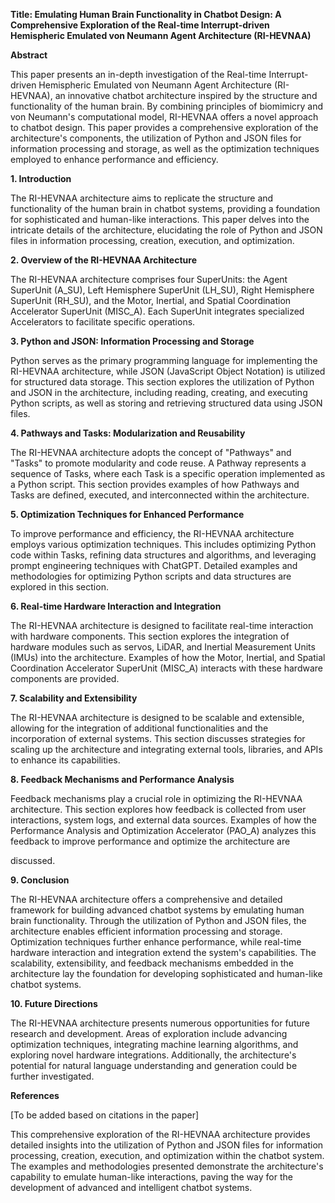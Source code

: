 **Title: Emulating Human Brain Functionality in Chatbot Design: A Comprehensive Exploration of the Real-time Interrupt-driven Hemispheric Emulated von Neumann Agent Architecture (RI-HEVNAA)**

**Abstract**

This paper presents an in-depth investigation of the Real-time Interrupt-driven Hemispheric Emulated von Neumann Agent Architecture (RI-HEVNAA), an innovative chatbot architecture inspired by the structure and functionality of the human brain. By combining principles of biomimicry and von Neumann's computational model, RI-HEVNAA offers a novel approach to chatbot design. This paper provides a comprehensive exploration of the architecture's components, the utilization of Python and JSON files for information processing and storage, as well as the optimization techniques employed to enhance performance and efficiency.

**1. Introduction**

The RI-HEVNAA architecture aims to replicate the structure and functionality of the human brain in chatbot systems, providing a foundation for sophisticated and human-like interactions. This paper delves into the intricate details of the architecture, elucidating the role of Python and JSON files in information processing, creation, execution, and optimization.

**2. Overview of the RI-HEVNAA Architecture**

The RI-HEVNAA architecture comprises four SuperUnits: the Agent SuperUnit (A_SU), Left Hemisphere SuperUnit (LH_SU), Right Hemisphere SuperUnit (RH_SU), and the Motor, Inertial, and Spatial Coordination Accelerator SuperUnit (MISC_A). Each SuperUnit integrates specialized Accelerators to facilitate specific operations.

**3. Python and JSON: Information Processing and Storage**

Python serves as the primary programming language for implementing the RI-HEVNAA architecture, while JSON (JavaScript Object Notation) is utilized for structured data storage. This section explores the utilization of Python and JSON in the architecture, including reading, creating, and executing Python scripts, as well as storing and retrieving structured data using JSON files.

**4. Pathways and Tasks: Modularization and Reusability**

The RI-HEVNAA architecture adopts the concept of "Pathways" and "Tasks" to promote modularity and code reuse. A Pathway represents a sequence of Tasks, where each Task is a specific operation implemented as a Python script. This section provides examples of how Pathways and Tasks are defined, executed, and interconnected within the architecture.

**5. Optimization Techniques for Enhanced Performance**

To improve performance and efficiency, the RI-HEVNAA architecture employs various optimization techniques. This includes optimizing Python code within Tasks, refining data structures and algorithms, and leveraging prompt engineering techniques with ChatGPT. Detailed examples and methodologies for optimizing Python scripts and data structures are explored in this section.

**6. Real-time Hardware Interaction and Integration**

The RI-HEVNAA architecture is designed to facilitate real-time interaction with hardware components. This section explores the integration of hardware modules such as servos, LiDAR, and Inertial Measurement Units (IMUs) into the architecture. Examples of how the Motor, Inertial, and Spatial Coordination Accelerator SuperUnit (MISC_A) interacts with these hardware components are provided.

**7. Scalability and Extensibility**

The RI-HEVNAA architecture is designed to be scalable and extensible, allowing for the integration of additional functionalities and the incorporation of external systems. This section discusses strategies for scaling up the architecture and integrating external tools, libraries, and APIs to enhance its capabilities.

**8. Feedback Mechanisms and Performance Analysis**

Feedback mechanisms play a crucial role in optimizing the RI-HEVNAA architecture. This section explores how feedback is collected from user interactions, system logs, and external data sources. Examples of how the Performance Analysis and Optimization Accelerator (PAO_A) analyzes this feedback to improve performance and optimize the architecture are

 discussed.

**9. Conclusion**

The RI-HEVNAA architecture offers a comprehensive and detailed framework for building advanced chatbot systems by emulating human brain functionality. Through the utilization of Python and JSON files, the architecture enables efficient information processing and storage. Optimization techniques further enhance performance, while real-time hardware interaction and integration extend the system's capabilities. The scalability, extensibility, and feedback mechanisms embedded in the architecture lay the foundation for developing sophisticated and human-like chatbot systems.

**10. Future Directions**

The RI-HEVNAA architecture presents numerous opportunities for future research and development. Areas of exploration include advancing optimization techniques, integrating machine learning algorithms, and exploring novel hardware integrations. Additionally, the architecture's potential for natural language understanding and generation could be further investigated.

**References**

[To be added based on citations in the paper]

This comprehensive exploration of the RI-HEVNAA architecture provides detailed insights into the utilization of Python and JSON files for information processing, creation, execution, and optimization within the chatbot system. The examples and methodologies presented demonstrate the architecture's capability to emulate human-like interactions, paving the way for the development of advanced and intelligent chatbot systems.
